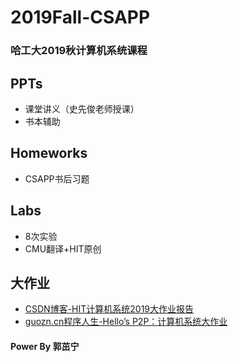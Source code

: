 # 2019Fall-CSAPP
### 哈工大2019秋计算机系统课程
## PPTs
- 课堂讲义（史先俊老师授课）
- 书本辅助
## Homeworks
- CSAPP书后习题
## Labs
- 8次实验
- CMU翻译+HIT原创
## 大作业
- [CSDN博客-HIT计算机系统2019大作业报告](https://blog.csdn.net/gzn00417/article/details/103792824 "HIT计算机系统2019大作业报告")
- [guozn.cn程序人生-Hello’s P2P：计算机系统大作业](http://www.guozn.cn/index.php/2020/01/01/%e7%a8%8b%e5%ba%8f%e4%ba%ba%e7%94%9f-hellos-p2p%ef%bc%9a%e8%ae%a1%e7%ae%97%e6%9c%ba%e7%b3%bb%e7%bb%9f%e5%a4%a7%e4%bd%9c%e4%b8%9a/ "程序人生-Hello’s P2P：计算机系统大作业")

#### Power By 郭茁宁
